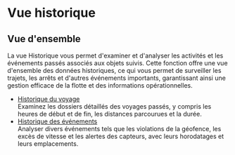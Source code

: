 # Vue historique

## Vue d'ensemble

La vue Historique vous permet d'examiner et d'analyser les activités et les événements passés associés aux objets suivis. Cette fonction offre une vue d'ensemble des données historiques, ce qui vous permet de surveiller les trajets, les arrêts et d'autres événements importants, garantissant ainsi une gestion efficace de la flotte et des informations opérationnelles.

* [Historique du voyage](historique-du-voyage.md)\
  Examinez les dossiers détaillés des voyages passés, y compris les heures de début et de fin, les distances parcourues et la durée.
* [Historique des événements](historique-des-evenements.md)\
  Analyser divers événements tels que les violations de la géofence, les excès de vitesse et les alertes des capteurs, avec leurs horodatages et leurs emplacements.
